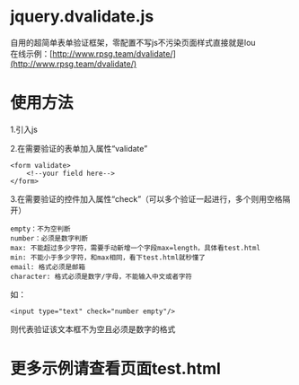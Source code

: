# jquery.dvalidate.js
自用的超简单表单验证框架，零配置不写js不污染页面样式直接就是lou
<br>
在线示例：[http://www.rpsg.team/dvalidate/](http://www.rpsg.team/dvalidate/)

# 使用方法
1.引入js

2.在需要验证的表单加入属性“validate”

    <form validate>
        <!--your field here-->
    </form>

3.在需要验证的控件加入属性“check”（可以多个验证一起进行，多个则用空格隔开）

    empty：不为空判断
    number：必须是数字判断
    max: 不能超过多少字符，需要手动新增一个字段max=length，具体看test.html
    min: 不能小于多少字符，和max相同，看下test.html就秒懂了
    email: 格式必须是邮箱
    character: 格式必须是数字/字母，不能输入中文或者字符



如：

    <input type="text" check="number empty"/>
    
则代表验证该文本框不为空且必须是数字的格式


# 更多示例请查看页面test.html

